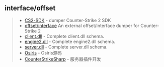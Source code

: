 ## interface/offset
> * [CS2-SDK](https://github.com/bruhmoment21/cs2-sdk/tree/v2)  - dumper Counter-Strike 2 SDK
> * [offset/interface](https://github.com/a2x/cs2-dumper/tree/main) An external offset/interface dumper for Counter-Strike 2
> * [client.dll](https://github.com/a2x/cs2-dumper/blob/main/output/client_dll.cs) - Complete client.dll schema.
> * [engine2.dll](https://github.com/a2x/cs2-dumper/blob/main/output/engine2_dll.cs) - Complete engine2.dll schema.
> * [server.dll](https://github.com/a2x/cs2-dumper/blob/main/output/server_dll.cs) - Complete server.dll schema.
> * [Osiris](https://github.com/danielkrupinski/Osiris/tree/master) - Osiris源码
> * [CounterStrikeSharp](https://docs.cssharp.dev/index.html) - 服务器插件开发
